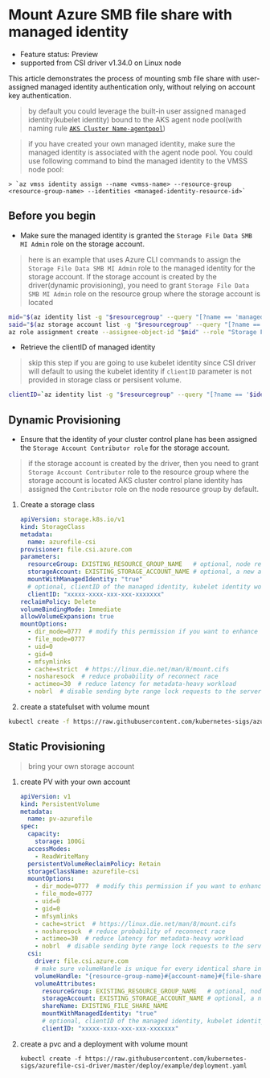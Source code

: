 # Mount Azure SMB file share with managed identity
 - Feature status: Preview
 - supported from CSI driver v1.34.0 on Linux node

This article demonstrates the process of mounting smb file share with user-assigned managed identity authentication only, without relying on account key authentication.
> by default you could leverage the built-in user assigned managed identity(kubelet identity) bound to the AKS agent node pool(with naming rule [`AKS Cluster Name-agentpool`](https://docs.microsoft.com/en-us/azure/aks/use-managed-identity#summary-of-managed-identities))

> if you have created your own managed identity, make sure the managed identity is associated with the agent node pool. You could use following command to bind the managed identity to the VMSS node pool:

    > `az vmss identity assign --name <vmss-name> --resource-group <resource-group-name> --identities <managed-identity-resource-id>`

## Before you begin
 - Make sure the managed identity is granted the `Storage File Data SMB MI Admin` role on the storage account.
 > here is an example that uses Azure CLI commands to assign the `Storage File Data SMB MI Admin` role to the managed identity for the storage account. If the storage account is created by the driver(dynamic provisioning), you need to grant `Storage File Data SMB MI Admin` role on the resource group where the storage account is located

```bash
mid="$(az identity list -g "$resourcegroup" --query "[?name == 'managedIdentityName'].principalId" -o tsv)"
said="$(az storage account list -g "$resourcegroup" --query "[?name == '$storageaccountname'].id" -o tsv)"
az role assignment create --assignee-object-id "$mid" --role "Storage File Data SMB MI Admin" --scope "$said"
```

 - Retrieve the clientID of managed identity
 > skip this step if you are going to use kubelet identity since CSI driver will default to using the kubelet identity if `clientID` parameter is not provided in storage class or persisent volume.
```bash
clientID=`az identity list -g "$resourcegroup" --query "[?name == '$identityname'].clientId" -o tsv`
```
    
## Dynamic Provisioning
- Ensure that the identity of your cluster control plane has been assigned the `Storage Account Contributor role` for the storage account.
 > if the storage account is created by the driver, then you need to grant `Storage Account Contributor` role to the resource group where the storage account is located
 > AKS cluster control plane identity has assigned the `Contributor` role on the node resource group by default.

1. Create a storage class
    ```yml
    apiVersion: storage.k8s.io/v1
    kind: StorageClass
    metadata:
      name: azurefile-csi
    provisioner: file.csi.azure.com
    parameters:
      resourceGroup: EXISTING_RESOURCE_GROUP_NAME   # optional, node resource group by default if it's not provided
      storageAccount: EXISTING_STORAGE_ACCOUNT_NAME # optional, a new account will be created if it's not provided
      mountWithManagedIdentity: "true"
      # optional, clientID of the managed identity, kubelet identity would be used by default if it's not provided
      clientID: "xxxxx-xxxx-xxx-xxx-xxxxxxx"
    reclaimPolicy: Delete
    volumeBindingMode: Immediate
    allowVolumeExpansion: true
    mountOptions:
      - dir_mode=0777  # modify this permission if you want to enhance the security
      - file_mode=0777
      - uid=0
      - gid=0
      - mfsymlinks
      - cache=strict  # https://linux.die.net/man/8/mount.cifs
      - nosharesock  # reduce probability of reconnect race
      - actimeo=30  # reduce latency for metadata-heavy workload
      - nobrl  # disable sending byte range lock requests to the server
    ```

1. create a statefulset with volume mount
```bash
kubectl create -f https://raw.githubusercontent.com/kubernetes-sigs/azurefile-csi-driver/master/deploy/example/statefulset.yaml
```

## Static Provisioning

> bring your own storage account

1. create PV with your own account
    ```yml
    apiVersion: v1
    kind: PersistentVolume
    metadata:
      name: pv-azurefile
    spec:
      capacity:
        storage: 100Gi
      accessModes:
        - ReadWriteMany
      persistentVolumeReclaimPolicy: Retain
      storageClassName: azurefile-csi
      mountOptions:
        - dir_mode=0777  # modify this permission if you want to enhance the security
        - file_mode=0777
        - uid=0
        - gid=0
        - mfsymlinks
        - cache=strict  # https://linux.die.net/man/8/mount.cifs
        - nosharesock  # reduce probability of reconnect race
        - actimeo=30  # reduce latency for metadata-heavy workload
        - nobrl  # disable sending byte range lock requests to the server
      csi:
        driver: file.csi.azure.com
        # make sure volumeHandle is unique for every identical share in the cluster
        volumeHandle: "{resource-group-name}#{account-name}#{file-share-name}"
        volumeAttributes:
          resourceGroup: EXISTING_RESOURCE_GROUP_NAME   # optional, node resource group by default if it's not provided
          storageAccount: EXISTING_STORAGE_ACCOUNT_NAME # optional, a new account will be created if it's not provided
          shareName: EXISTING_FILE_SHARE_NAME
          mountWithManagedIdentity: "true"
          # optional, clientID of the managed identity, kubelet identity would be used by default if it's empty
          clientID: "xxxxx-xxxx-xxx-xxx-xxxxxxx"
    ```

1. create a pvc and a deployment with volume mount
    ```console
    kubectl create -f https://raw.githubusercontent.com/kubernetes-sigs/azurefile-csi-driver/master/deploy/example/deployment.yaml
    ```
